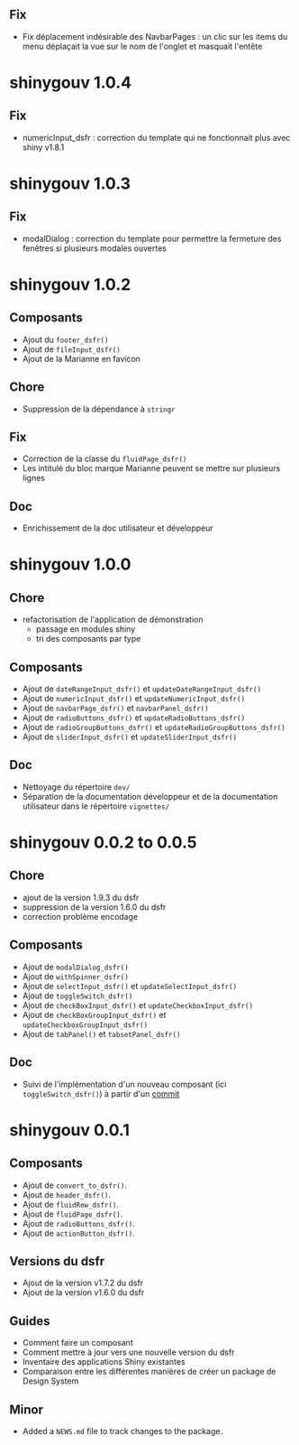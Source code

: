 
## Fix 
* Fix déplacement indésirable des NavbarPages : un clic sur les items du menu déplaçait la vue sur le nom de l'onglet et masquait l'entête

# shinygouv 1.0.4

## Fix 
* numericInput_dsfr : correction du template qui ne fonctionnait plus avec shiny v1.8.1

# shinygouv 1.0.3

## Fix 

* modalDialog : correction du template pour permettre la fermeture des fenêtres si plusieurs modales ouvertes


# shinygouv 1.0.2

## Composants

* Ajout du `footer_dsfr()`
* Ajout de `fileInput_dsfr()`
* Ajout de la Marianne en favicon

## Chore

* Suppression de la dépendance à `stringr`

## Fix

* Correction de la classe du `fluidPage_dsfr()`  
* Les intitulé du bloc marque Marianne peuvent se mettre sur plusieurs lignes

## Doc

* Enrichissement de la doc utilisateur et développeur

# shinygouv 1.0.0

## Chore

* refactorisation de l'application de démonstration
  + passage en modules shiny
  + tri des composants par type
  
## Composants

* Ajout de `dateRangeInput_dsfr()` et `updateDateRangeInput_dsfr()`
* Ajout de `numericInput_dsfr()` et `updateNumericInput_dsfr()`
* Ajout de `navbarPage_dsfr()` et `navbarPanel_dsfr()`
* Ajout de `radioButtons_dsfr()` et `updateRadioButtons_dsfr()`
* Ajout de `radioGroupButtons_dsfr()` et `updateRadioGroupButtons_dsfr()`
* Ajout de `sliderInput_dsfr()` et `updateSliderInput_dsfr()`

## Doc

* Nettoyage du répertoire `dev/`
* Séparation de la documentation développeur et de la documentation utilisateur dans le répertoire `vignettes/`


# shinygouv 0.0.2 to 0.0.5

## Chore 

* ajout de la version 1.9.3 du dsfr
* suppression de la version 1.6.0 du dsfr
* correction problème encodage

## Composants

* Ajout de `modalDialog_dsfr()`
* Ajout de `withSpinner_dsfr()`
* Ajout de `selectInput_dsfr()` et `updateSelectInput_dsfr()`
* Ajout de `toggleSwitch_dsfr()`
* Ajout de `checkBoxInput_dsfr()` et `updateCheckboxInput_dsfr()`
* Ajout de `checkBoxGroupInput_dsfr()` et `updateCheckboxGroupInput_dsfr()`
* Ajout de `tabPanel()` et `tabsetPanel_dsfr()`

## Doc

* Suivi de l'implémentation d'un nouveau composant (ici `toggleSwitch_dsfr()`) à partir d'un [commit](https://github.com/spyrales/shinygouv/pull/82/commits/ed19c583c45aa04d9ebd51b1984851891e360b98)


# shinygouv 0.0.1

## Composants

* Ajout de `convert_to_dsfr()`.
* Ajout de `header_dsfr()`.
* Ajout de `fluidRow_dsfr()`.
* Ajout de `fluidPage_dsfr()`.
* Ajout de `radioButtons_dsfr()`.
* Ajout de `actionButton_dsfr()`.

## Versions du dsfr

* Ajout de la version v1.7.2 du dsfr
* Ajout de la version v1.6.0 du dsfr

## Guides

* Comment faire un composant
* Comment mettre à jour vers une nouvelle version du dsfr
* Inventaire des applications Shiny existantes
* Comparaison entre les différentes manières de créer un package de Design System

## Minor

* Added a `NEWS.md` file to track changes to the package.
